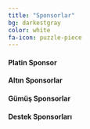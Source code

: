 ```yaml
---
title: "Sponsorlar"
bg: darkestgray
color: white
fa-icon: puzzle-piece
---
```


#### **Platin Sponsor**

#### **Altın Sponsorlar**

#### **Gümüş Sponsorlar**

#### **Destek Sponsorları**




